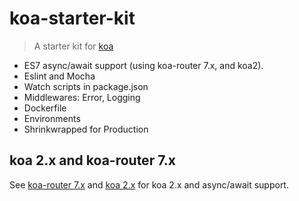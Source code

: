 # koa-starter-kit


> A starter kit for [koa](https://github.com/koajs/koa)

* ES7 async/await support (using koa-router 7.x, and koa2).
* Eslint and Mocha
* Watch scripts in package.json
* Middlewares: Error, Logging
* Dockerfile
* Environments
* Shrinkwrapped for Production

## koa 2.x and koa-router 7.x

See [koa-router 7.x](https://github.com/alexmingoia/koa-router/tree/master/)
and [koa 2.x](https://github.com/koajs/koa)
for koa 2.x and async/await support.